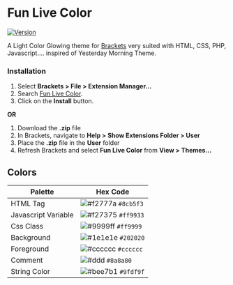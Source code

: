 # Fun Live Color

[![Version](https://badges.ml/seandeee.funlightcolors/version.svg)](https://brackets-extension-badges.github.io#seandeee.funlightcolors)

A Light Color Glowing theme for [Brackets](https://github.com/adobe/brackets/) very suited with HTML, CSS, PHP, Javascript....
inspired of Yesterday Morning Theme. 

### Installation
1. Select **Brackets > File > Extension Manager...**
2. Search [Fun Live Color](https://github.com/seanDeee/glowing-brackets-theme/).
3. Click on the **Install** button.

**OR**

1. Download the **.zip** file
2. In Brackets, navigate to **Help > Show Extensions Folder > User**
3. Place the **.zip** file in the **User** folder
4. Refresh Brackets and select **Fun Live Color** from **View > Themes...**


## Colors

Palette | Hex Code
--- | ---
HTML Tag | ![#f2777a](https://placehold.it/15/8cb5f3/000000?text=+) `#8cb5f3`
Javascript Variable | ![#f27375](https://placehold.it/15/ff9933/000000?text=+) `#ff9933`
Css Class | ![#9999ff](https://placehold.it/15/8cb5f3/ff9999?text=+) `#ff9999`
Background | ![#1e1e1e](https://placehold.it/15/202020/ffffff?text=+) `#202020`
Foreground | ![#cccccc](https://placehold.it/15/cccccc/000000?text=+) `#cccccc`
Comment | ![#ddd](https://placehold.it/15/8a8a80/000000?text=+) `#8a8a80`
String Color | ![#bee7b1](https://placehold.it/15/9fdf9f/000000?text=+) `#9fdf9f`
